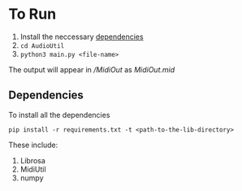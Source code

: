 # To Run

1. Install the neccessary [dependencies](#Dependencies) 
2. ```cd AudioUtil```
3. ```python3 main.py <file-name>```

The output will appear in */MidiOut* as *MidiOut.mid*

## Dependencies

To install all the dependencies

  ```pip install -r requirements.txt -t <path-to-the-lib-directory>```

These include: 

1. Librosa
2. MidiUtil
3. numpy
